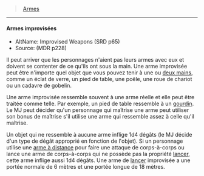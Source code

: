 ﻿---
!GenericItem
Id: weapons_hd.md#armes-improvisées
ParentLink: weapons_hd.md#armes
Name: Armes improvisées
ParentName: Armes
NameLevel: 4
AltName: Improvised Weapons (SRD p65)
Source: (MDR p228)
Attributes:
  Name: Armes improvisées
  Markdown: >+
    #### <!--Name-->Armes improvisées<!--/Name-->


    - AltName: <!--AltName-->Improvised Weapons (SRD p65)<!--/AltName-->

    - Source: <!--Source-->(MDR p228)<!--/Source-->


    Il peut arriver que les personnages n'aient pas leurs armes avec eux et doivent se contenter de ce qu'ils ont sous la main. Une arme improvisée peut être n'importe quel objet que vous pouvez tenir à une ou [deux mains](hd_weapons_a_deux_mains.md), comme un éclat de verre, un pied de table, une poêle, une roue de chariot ou un cadavre de gobelin.


    Une arme improvisée ressemble souvent à une arme réelle et elle peut être traitée comme telle. Par exemple, un pied de table ressemble à un [gourdin](hd_equipment_gourdin.md). Le MJ peut décider qu'un personnage qui maîtrise une arme peut utiliser son bonus de maîtrise s'il utilise une arme qui ressemble assez à celle qu'il maîtrise.


    Un objet qui ne ressemble à aucune arme inflige 1d4 dégâts (le MJ décide d'un type de dégât approprié en fonction de l'objet). Si un personnage utilise une [arme à distance](weapons_hd.md#arme-à-distance) pour faire une attaque de corps-à-corps ou lance une arme de corps-à-corps qui ne possède pas la propriété [lancer](hd_weapons_lancer.md), cette arme inflige aussi 1d4 dégâts. Une arme de [lancer](hd_weapons_lancer.md) improvisée a une portée normale de 6 mètres et une portée longue de 18 mètres.

  AltName: Improvised Weapons (SRD p65)
  Source: (MDR p228)
AttributesDictionary: >+
  Name: Armes improvisées

  Markdown: >+

    #### <!--Name-->Armes improvisées<!--/Name-->





    - AltName: <!--AltName-->Improvised Weapons (SRD p65)<!--/AltName-->



    - Source: <!--Source-->(MDR p228)<!--/Source-->





    Il peut arriver que les personnages n'aient pas leurs armes avec eux et doivent se contenter de ce qu'ils ont sous la main. Une arme improvisée peut être n'importe quel objet que vous pouvez tenir à une ou [deux mains](hd_weapons_a_deux_mains.md), comme un éclat de verre, un pied de table, une poêle, une roue de chariot ou un cadavre de gobelin.





    Une arme improvisée ressemble souvent à une arme réelle et elle peut être traitée comme telle. Par exemple, un pied de table ressemble à un [gourdin](hd_equipment_gourdin.md). Le MJ peut décider qu'un personnage qui maîtrise une arme peut utiliser son bonus de maîtrise s'il utilise une arme qui ressemble assez à celle qu'il maîtrise.





    Un objet qui ne ressemble à aucune arme inflige 1d4 dégâts (le MJ décide d'un type de dégât approprié en fonction de l'objet). Si un personnage utilise une [arme à distance](weapons_hd.md#arme-à-distance) pour faire une attaque de corps-à-corps ou lance une arme de corps-à-corps qui ne possède pas la propriété [lancer](hd_weapons_lancer.md), cette arme inflige aussi 1d4 dégâts. Une arme de [lancer](hd_weapons_lancer.md) improvisée a une portée normale de 6 mètres et une portée longue de 18 mètres.



  AltName: Improvised Weapons (SRD p65)

  Source: (MDR p228)

---
> [Armes](hd_weapons.md)

---

#### Armes improvisées

- AltName: Improvised Weapons (SRD p65)
- Source: (MDR p228)

Il peut arriver que les personnages n'aient pas leurs armes avec eux et doivent se contenter de ce qu'ils ont sous la main. Une arme improvisée peut être n'importe quel objet que vous pouvez tenir à une ou [deux mains](hd_weapons_a_deux_mains.md), comme un éclat de verre, un pied de table, une poêle, une roue de chariot ou un cadavre de gobelin.

Une arme improvisée ressemble souvent à une arme réelle et elle peut être traitée comme telle. Par exemple, un pied de table ressemble à un [gourdin](hd_equipment_gourdin.md). Le MJ peut décider qu'un personnage qui maîtrise une arme peut utiliser son bonus de maîtrise s'il utilise une arme qui ressemble assez à celle qu'il maîtrise.

Un objet qui ne ressemble à aucune arme inflige 1d4 dégâts (le MJ décide d'un type de dégât approprié en fonction de l'objet). Si un personnage utilise une [arme à distance](weapons_hd.md#arme-à-distance) pour faire une attaque de corps-à-corps ou lance une arme de corps-à-corps qui ne possède pas la propriété [lancer](hd_weapons_lancer.md), cette arme inflige aussi 1d4 dégâts. Une arme de [lancer](hd_weapons_lancer.md) improvisée a une portée normale de 6 mètres et une portée longue de 18 mètres.

